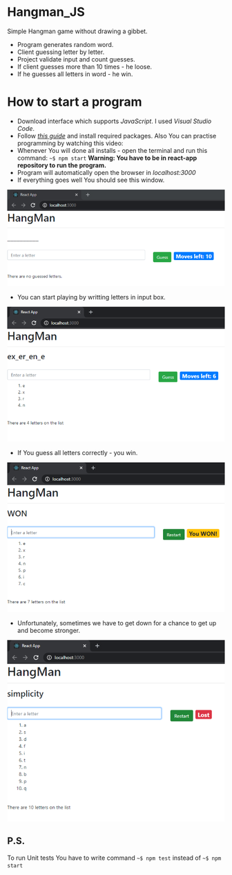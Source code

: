 # Hangman_JS
Simple Hangman game without drawing a gibbet.

* Program generates random word. 
* Client guessing letter by letter. 
* Project validate input and count guesses. 
* If client guesses more than 10 times - he loose. 
* If he guesses all letters in word - he win.

# How to start a program

* Download interface which supports *JavaScript*. I used *Visual Studio Code*.
* Follow *[this guide](https://youtu.be/Ke90Tje7VS0?t=432)* and install required packages. Also You can practise programming by watching this video:
* Whenever You will done all installs - open the terminal and run this command: `~$ npm start`
**Warning: You have to be in react-app repository to run the program.**
* Program will automatically open the browser in *localhost:3000*
* If everything goes well You should see this window.

![home](https://github.com/Juosir14/Hangman_JS/blob/main/images/home.png)

* You can start playing by writting letters in input box.

![middle](https://github.com/Juosir14/Hangman_JS/blob/main/images/middle.png)

* If You guess all letters correctly - you win.

![won](https://github.com/Juosir14/Hangman_JS/blob/main/images/won.png)

* Unfortunately, sometimes we have to get down for a chance to get up and become stronger.

![lost](https://github.com/Juosir14/Hangman_JS/blob/main/images/lost.png)

## P.S.
To run Unit tests You have to write command `~$ npm test` instead of `~$ npm start`
